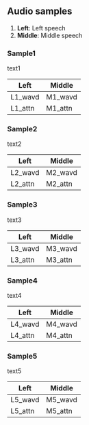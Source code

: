 ## Audio samples

1. **Left**: Left speech
2. **Middle**: Middle speech

### Sample1  

text1

| **Left** | **Middle** |  
| --- | --- |  
| L1_wavd | M1_wavd |  
| L1_attn | M1_attn |  

### Sample2  

text2

| **Left** | **Middle** |  
| --- | --- |  
| L2_wavd | M2_wavd |  
| L2_attn | M2_attn |  

### Sample3  

text3

| **Left** | **Middle** |  
| --- | --- |  
| L3_wavd | M3_wavd |  
| L3_attn | M3_attn |  

### Sample4  

text4

| **Left** | **Middle** |  
| --- | --- |  
| L4_wavd | M4_wavd |  
| L4_attn | M4_attn |  

### Sample5  

text5

| **Left** | **Middle** |  
| --- | --- |  
| L5_wavd | M5_wavd |  
| L5_attn | M5_attn |  

